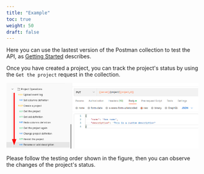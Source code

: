 ```yaml
---
title: "Example"
toc: true
weight: 50
draft: false
---
```


Here you can use the lastest version of the Postman collection to test the API, as [Getting Started](/usage/getting-started/#example-datasets) describes.

Once you have created a project, you can track the project's status by using the `Get the project` request in the collection.

![](images/postman-list.png)

Please follow the testing order shown in the figure, then you can observe the changes of the project's status.
